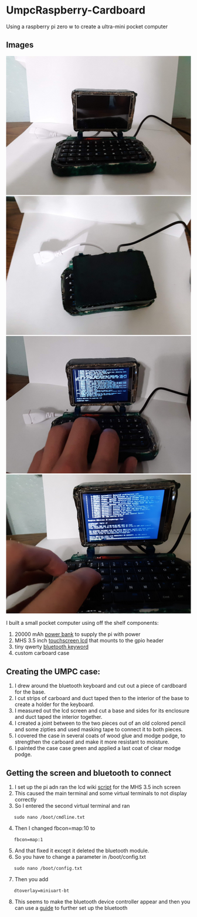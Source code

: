 # UmpcRaspberry-Cardboard
Using a raspberry pi zero w to create a ultra-mini pocket computer
<h2> Images
</h2>

![umpc off and open](/images/20210524_155739.jpg)
![umpc closed](/images/20210524_155746.jpg)
![umpc open and on](/images/20210524_155916.jpg)
![umpc open and on and typing](/images/20210601_203316.jpg)

I built a small pocket computer using off the shelf components:
1. 20000 mAh [power bank](https://www.amazon.com/ENEGON-Portable-20000mAh-Charger-Battery/dp/B083QCGPHZ/ref=asc_df_B083QCGPHZ/?tag=hyprod-20&linkCode=df0&hvadid=416804729915&hvpos=&hvnetw=g&hvrand=2400125951467309697&hvpone=&hvptwo=&hvqmt=&hvdev=c&hvdvcmdl=&hvlocint=&hvlocphy=1020414&hvtargid=pla-877205369897&psc=1&tag=&ref=&adgrpid=96943124074&hvpone=&hvptwo=&hvadid=416804729915&hvpos=&hvnetw=g&hvrand=2400125951467309697&hvqmt=&hvdev=c&hvdvcmdl=&hvlocint=&hvlocphy=1020414&hvtargid=pla-877205369897) to supply the pi with power
2. MHS 3.5 inch [touchscreen lcd](https://www.amazon.com/dp/B01CNKXM54/ref=sspa_dk_detail_2?pd_rd_i=B01CNKXM54&pd_rd_w=Ya7pL&pf_rd_p=085568d9-3b13-4ac1-8ae4-24a26c00cb0c&pd_rd_wg=XMuYI&pf_rd_r=T7F6RFKKFD7B3WC1GBQB&pd_rd_r=6749350c-0253-441b-9c38-f31dbd668cc2&spLa=ZW5jcnlwdGVkUXVhbGlmaWVyPUEzTTJRSEJRRUhENVQzJmVuY3J5cHRlZElkPUEwODIyNjk2M0laWVdPU042NjAyUiZlbmNyeXB0ZWRBZElkPUEwMDc1MTAzMzcwU1lMOFE0OU9SJndpZGdldE5hbWU9c3BfZGV0YWlsJmFjdGlvbj1jbGlja1JlZGlyZWN0JmRvTm90TG9nQ2xpY2s9dHJ1ZQ&th=1) that mounts to the gpio header
3. tiny qwerty [bluetooth keyword](https://www.amazon.com/Pocket-Mini-Bluetooth-Wireless-Keyboard/dp/B088K8RXYQ/ref=pd_sbs_4?pd_rd_w=WFej6&pf_rd_p=98101395-b70f-4a52-af63-8fac2c513e02&pf_rd_r=Y35HHFAM8ZYTAE7R5TM5&pd_rd_r=7e1487a1-1120-4026-8b2a-461cf28d52b7&pd_rd_wg=VDDK3&pd_rd_i=B088K8RXYQ&psc=1)
4. custom carboard case

<h2> Creating the UMPC case:
</h2>

1. I drew around the bluetooth keyboard and cut out a piece of cardboard for the base. 
2. I cut strips of carboard and duct taped then to the interior of the base to create a holder for the keyboard.
3. I measured out the lcd screen and cut a base and sides for its enclosure and duct taped the interior together.
4. I created a joint between to the two pieces out of an old colored pencil and some zipties and used masking tape to connect it to both pieces.
5. I covered the case in several coats of wood glue and modge podge, to strengthen the carboard and make it more resistant to moisture.
6. I painted the case case green and applied a last coat of clear modge podge.

<h2> Getting the screen and bluetooth to connect
</h2>

1. I set up the pi adn ran the lcd wiki [script](http://www.lcdwiki.com/MHS-3.5inch_RPi_Display) for the MHS 3.5 inch screen
2. This caused the main terminal and some virtual terminals to not display correctly
3. So I entered the second virtual terminal and ran 

```
   sudo nano /boot/cmdline.txt
```
4. Then I changed fbcon=map:10 to

```
   fbcon=map:1
```
5. And that fixed it except it deleted the bluetooth module.
6. So you have to change a parameter in /boot/config.txt

```
   sudo nano /boot/config.txt
```
7. Then you add
```
   dtoverlay=miniuart-bt
```
8. This seems to make the bluetooth device controller appear and then you can use a [guide](https://www.cnet.com/how-to/how-to-setup-bluetooth-on-a-raspberry-pi-3/) to further set up the bluetooth

